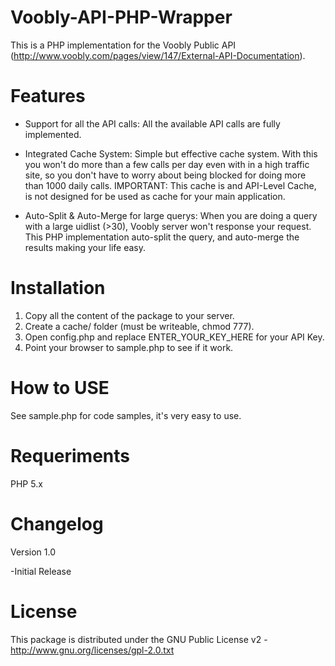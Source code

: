 
Voobly-API-PHP-Wrapper
============================

This is a PHP implementation for the Voobly Public API (http://www.voobly.com/pages/view/147/External-API-Documentation). 

Features
========

- Support for all the API calls: All the available API calls are fully implemented.

- Integrated Cache System: Simple but effective cache system. With this you won't do more than a few calls per day even with in a high traffic site, so you don't have to worry about being blocked for doing more than 1000 daily calls.
IMPORTANT: This cache is and API-Level Cache, is not designed for be used as cache for your main application.

- Auto-Split & Auto-Merge for large querys: When you are doing a query with a large uidlist (>30), Voobly server won't response your request. This PHP implementation auto-split the query, and auto-merge the results making your life easy.

Installation
============

1. Copy all the content of the package to your server.
2. Create a cache/ folder (must be writeable, chmod 777).
3. Open config.php and replace ENTER_YOUR_KEY_HERE for your API Key.
4. Point your browser to sample.php to see if it work.

How to USE
==========

See sample.php for code samples, it's very easy to use.

Requeriments
============

PHP 5.x

Changelog
=========

Version 1.0 

-Initial Release

License
=======

This package is distributed under the GNU Public License v2 - http://www.gnu.org/licenses/gpl-2.0.txt
